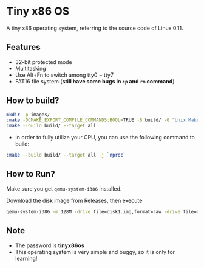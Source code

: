 # Tiny x86 OS
A tiny x86 operating system, referring to the source code of Linux 0.11. 

## Features
- 32-bit protected mode
- Multitasking
- Use Alt+Fn to switch among tty0 ~ tty7
- FAT16 file system (**still have some bugs in ```cp``` and ```rm``` command**)

## How to build?
```bash
mkdir -p images/
cmake -DCMAKE_EXPORT_COMPILE_COMMANDS:BOOL=TRUE -B build/ -G "Unix Makefiles"
cmake --build build/ --target all
```

- In order to fully utilize your CPU, you can use the following command to build:
```bash
cmake --build build/ --target all -j `nproc`
```

## How to Run?
Make sure you get ```qemu-system-i386``` installed.

Download the disk image from Releases, then execute
```bash
qemu-system-i386 -m 128M -drive file=disk1.img,format=raw -drive file=disk2.img,format=raw
```

## Note
- The password is **tinyx86os**
- This operating system is very simple and buggy, so it is only for learning!
